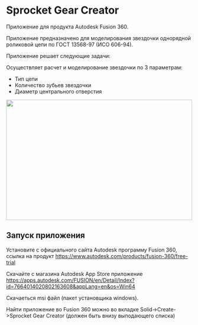 # Sprocket Gear Creator
Приложение для продукта Autodesk Fusion 360.

Приложение предназначено для моделирования звездочки однорядной роликовой цепи
по ГОСТ 13568-97 (ИСО 606-94).

Приложение решает следующие задачи:

Осуществляет расчет и моделирование звездочки по 3 параметрам:
- Тип цепи
- Количество зубьев звездочки
- Диаметр центрального отверстия

<img src= "https://autodesk-exchange-apps-v-1-5-staging.s3.amazonaws.com/data/content/files/images/2JYWKXEM7V69/7664014020802163608/original_234bc445-876d-42bd-be1e-ae0d8834fdaf_.png" width = "503" height = "325" > 

## Запуск приложения 

Установите с официального сайта Autodesk программу Fusion 360, ссылка на продукт 
https://www.autodesk.com/products/fusion-360/free-trial

Скачайте с магазина Autodesk App Store приложение 
https://apps.autodesk.com/FUSION/en/Detail/Index?id=7664014020802163608&appLang=en&os=Win64

Скачаеться msi файл (пакет установщика windows).

Найти приложение во Fusion 360 можно во вкладке 
Solid->Create->Sprocket Gear Creator (должен быть внизу выподающего списка)

